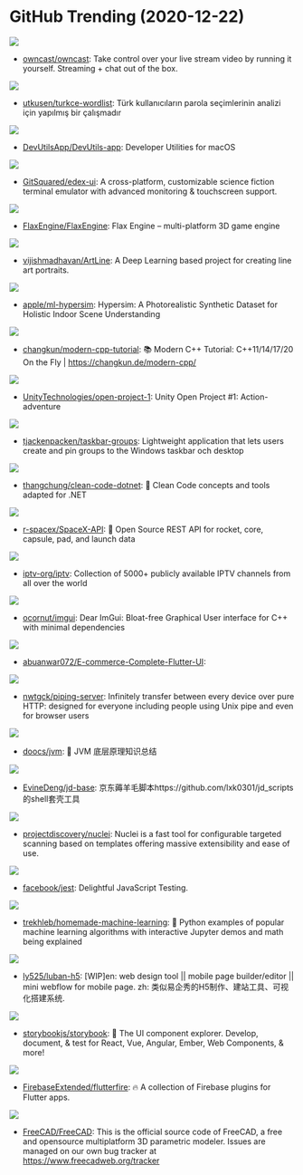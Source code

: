 # GitHub Trending (2020-12-22)

![](https://img.shields.io/badge/Go-New%20666-green?style=flat-square&logo=appveyor)
- [owncast/owncast](https://github.com/owncast/owncast): Take control over your live stream video by running it yourself. Streaming + chat out of the box.

![](https://img.shields.io/badge/Python-New%2075-green?style=flat-square&logo=appveyor)
- [utkusen/turkce-wordlist](https://github.com/utkusen/turkce-wordlist): Türk kullanıcıların parola seçimlerinin analizi için yapılmış bir çalışmadır

![](https://img.shields.io/badge/Objective-C-New%20161-green?style=flat-square&logo=appveyor)
- [DevUtilsApp/DevUtils-app](https://github.com/DevUtilsApp/DevUtils-app): Developer Utilities for macOS

![](https://img.shields.io/badge/JavaScript-New%20351-green?style=flat-square&logo=appveyor)
- [GitSquared/edex-ui](https://github.com/GitSquared/edex-ui): A cross-platform, customizable science fiction terminal emulator with advanced monitoring & touchscreen support.

![](https://img.shields.io/badge/C%2B%2B-New%20352-green?style=flat-square&logo=appveyor)
- [FlaxEngine/FlaxEngine](https://github.com/FlaxEngine/FlaxEngine): Flax Engine – multi-platform 3D game engine

![](https://img.shields.io/badge/Jupyter%20Notebook-New%20457-green?style=flat-square&logo=appveyor)
- [vijishmadhavan/ArtLine](https://github.com/vijishmadhavan/ArtLine): A Deep Learning based project for creating line art portraits.

![](https://img.shields.io/badge/Python-New%20250-green?style=flat-square&logo=appveyor)
- [apple/ml-hypersim](https://github.com/apple/ml-hypersim): Hypersim: A Photorealistic Synthetic Dataset for Holistic Indoor Scene Understanding

![](https://img.shields.io/badge/C%2B%2B-New%20368-green?style=flat-square&logo=appveyor)
- [changkun/modern-cpp-tutorial](https://github.com/changkun/modern-cpp-tutorial): 📚 Modern C++ Tutorial: C++11/14/17/20 On the Fly | https://changkun.de/modern-cpp/

![](https://img.shields.io/badge/C%23-New%2097-green?style=flat-square&logo=appveyor)
- [UnityTechnologies/open-project-1](https://github.com/UnityTechnologies/open-project-1): Unity Open Project #1: Action-adventure

![](https://img.shields.io/badge/C%23-New%2088-green?style=flat-square&logo=appveyor)
- [tjackenpacken/taskbar-groups](https://github.com/tjackenpacken/taskbar-groups): Lightweight application that lets users create and pin groups to the Windows taskbar och desktop

![](https://img.shields.io/badge/C%23-New%20129-green?style=flat-square&logo=appveyor)
- [thangchung/clean-code-dotnet](https://github.com/thangchung/clean-code-dotnet): 🛁 Clean Code concepts and tools adapted for .NET

![](https://img.shields.io/badge/JavaScript-New%20184-green?style=flat-square&logo=appveyor)
- [r-spacex/SpaceX-API](https://github.com/r-spacex/SpaceX-API): 🚀 Open Source REST API for rocket, core, capsule, pad, and launch data

![](https://img.shields.io/badge/JavaScript-New%2026-green?style=flat-square&logo=appveyor)
- [iptv-org/iptv](https://github.com/iptv-org/iptv): Collection of 5000+ publicly available IPTV channels from all over the world

![](https://img.shields.io/badge/C%2B%2B-New%20102-green?style=flat-square&logo=appveyor)
- [ocornut/imgui](https://github.com/ocornut/imgui): Dear ImGui: Bloat-free Graphical User interface for C++ with minimal dependencies

![](https://img.shields.io/badge/Dart-New%2091-green?style=flat-square&logo=appveyor)
- [abuanwar072/E-commerce-Complete-Flutter-UI](https://github.com/abuanwar072/E-commerce-Complete-Flutter-UI): 

![](https://img.shields.io/badge/TypeScript-New%20296-green?style=flat-square&logo=appveyor)
- [nwtgck/piping-server](https://github.com/nwtgck/piping-server): Infinitely transfer between every device over pure HTTP: designed for everyone including people using Unix pipe and even for browser users

![](https://img.shields.io/badge/Java-New%20116-green?style=flat-square&logo=appveyor)
- [doocs/jvm](https://github.com/doocs/jvm): 🤗 JVM 底层原理知识总结

![](https://img.shields.io/badge/Shell-New%2035-green?style=flat-square&logo=appveyor)
- [EvineDeng/jd-base](https://github.com/EvineDeng/jd-base): 京东薅羊毛脚本https://github.com/lxk0301/jd_scripts 的shell套壳工具

![](https://img.shields.io/badge/Go-New%2076-green?style=flat-square&logo=appveyor)
- [projectdiscovery/nuclei](https://github.com/projectdiscovery/nuclei): Nuclei is a fast tool for configurable targeted scanning based on templates offering massive extensibility and ease of use.

![](https://img.shields.io/badge/TypeScript-New%2022-green?style=flat-square&logo=appveyor)
- [facebook/jest](https://github.com/facebook/jest): Delightful JavaScript Testing.

![](https://img.shields.io/badge/Jupyter%20Notebook-New%2039-green?style=flat-square&logo=appveyor)
- [trekhleb/homemade-machine-learning](https://github.com/trekhleb/homemade-machine-learning): 🤖 Python examples of popular machine learning algorithms with interactive Jupyter demos and math being explained

![](https://img.shields.io/badge/JavaScript-New%2029-green?style=flat-square&logo=appveyor)
- [ly525/luban-h5](https://github.com/ly525/luban-h5): [WIP]en: web design tool || mobile page builder/editor || mini webflow for mobile page. zh: 类似易企秀的H5制作、建站工具、可视化搭建系统.

![](https://img.shields.io/badge/TypeScript-New%2032-green?style=flat-square&logo=appveyor)
- [storybookjs/storybook](https://github.com/storybookjs/storybook): 📓 The UI component explorer. Develop, document, & test for React, Vue, Angular, Ember, Web Components, & more!

![](https://img.shields.io/badge/Dart-New%2010-green?style=flat-square&logo=appveyor)
- [FirebaseExtended/flutterfire](https://github.com/FirebaseExtended/flutterfire): 🔥 A collection of Firebase plugins for Flutter apps.

![](https://img.shields.io/badge/C%2B%2B-New%208-green?style=flat-square&logo=appveyor)
- [FreeCAD/FreeCAD](https://github.com/FreeCAD/FreeCAD): This is the official source code of FreeCAD, a free and opensource multiplatform 3D parametric modeler. Issues are managed on our own bug tracker at https://www.freecadweb.org/tracker

